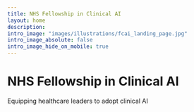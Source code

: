 ```yaml
---
title: NHS Fellowship in Clinical AI
layout: home
description: 
intro_image: "images/illustrations/fcai_landing_page.jpg"
intro_image_absolute: false
intro_image_hide_on_mobile: true
---
```


# NHS Fellowship in Clinical AI

Equipping healthcare leaders to adopt clinical AI


